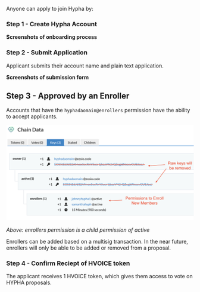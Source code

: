Anyone can apply to join Hypha by:

### Step 1 - Create Hypha Account

**Screenshots of onboarding process**

### Step 2 - Submit Application

Applicant submits their account name and plain text application.  

**Screenshots of submission form**

## Step 3 - Approved by an Enroller

Accounts that have the ```hyphadaomain@enrollers``` permission have the ability to accept applicants. 

![enrollers permissions](img/enrollers_permission.png)

*Above: enrollers permission is a child permission of active*

Enrollers can be added based on a multisig transaction. In the near future, enrollers will only be able to be added or removed from a proposal.

### Step 4 - Confirm Reciept of HVOICE token

The applicant receives 1 HVOICE token, which gives them access to vote on HYPHA proposals.